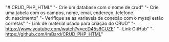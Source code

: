 "# CRUD_PHP_HTML" 
"- Crie um database com o nome de crud"
"- Crie uma tabela com os campos, nome, emai, endereço, telefone. dt_nascimento"
"- Verifique se as variaveis de conexão com o mysql estão corretas"
"- Link de material usado para criação do CRUD"
"- https://www.youtube.com/watch?v=ecD45s8CUZE"
"- Link GitHub"
"- https://github.com/ImBard/CRUD_PHP_HTML"